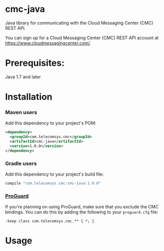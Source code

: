 # cmc-java

Java library for communicating with the Cloud Messaging Center (CMC) REST API.

You can sign up for a Cloud Messaging Center (CMC) REST API account at https://www.cloudmessagingcenter.com/.

Prerequisites:
============

Java 1.7 and later

Installation
============

### Maven users

Add this dependency to your project's POM:

```xml
<dependency>
  <groupId>com.telecomsys.cmc</groupId>
  <artifactId>cmc-java</artifactId>
  <version>1.0.0</version>
</dependency>
```

### Gradle users

Add this dependency to your project's build file:

```groovy
compile "com.telecomsys.cmc:cmc-java:1.0.0"
```

### [ProGuard](http://proguard.sourceforge.net/)

If you're planning on using ProGuard, make sure that you exclude the CMC bindings. You can do this by adding the following to your `proguard.cfg` file:

    -keep class com.telecomsys.cmc.** { *; }

Usage
=====

